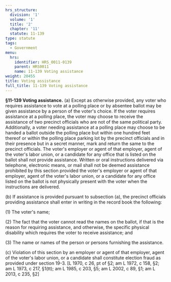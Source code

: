```yaml
---
hrs_structure:
  division: '1'
  volume: '1'
  title: '2'
  chapter: '11'
  statute: 11-139
type: statute
tags:
  - Government
menu:
  hrs:
    identifier: HRS_0011-0139
    parent: HRS0011
    name: 11-139 Voting assistance
weight: 20455
title: Voting assistance
full_title: 11-139 Voting assistance
---
```

**§11-139 Voting assistance.** (a) Except as otherwise provided, any voter who requires assistance to vote at a polling place or by absentee ballot may be given assistance by a person of the voter's choice. If the voter requires assistance at a polling place, the voter may choose to receive the assistance of two precinct officials who are not of the same political party. Additionally, a voter needing assistance at a polling place may choose to be handed a ballot outside the polling place but within one hundred feet thereof or within the polling place parking lot by the precinct officials and in their presence but in a secret manner, mark and return the same to the precinct officials. The voter's employer or agent of that employer, agent of the voter's labor union, or a candidate for any office that is listed on the ballot shall not provide assistance. Written or oral instructions delivered via telephone, electronic means, or mail shall not be deemed assistance prohibited by this section provided the voter's employer or agent of that employer, agent of the voter's labor union, or a candidate for any office listed on the ballot is not physically present with the voter when the instructions are delivered.

(b) If assistance is provided pursuant to subsection (a), the precinct officials providing assistance shall enter in writing in the record book the following:

(1) The voter's name;

(2) The fact that the voter cannot read the names on the ballot, if that is the reason for requiring assistance, and otherwise, the specific physical disability which requires the voter to receive assistance; and

(3) The name or names of the person or persons furnishing the assistance.

(c) Violation of this section by an employer or agent of that employer, agent of the voter's labor union, or a candidate shall constitute election fraud as provided under section 19-3\. [L 1970, c 26, pt of §2; am L 1972, c 158, §2; am L 1973, c 217, §1(tt); am L 1985, c 203, §5; am L 2002, c 89, §1; am L 2013, c 235, §2]